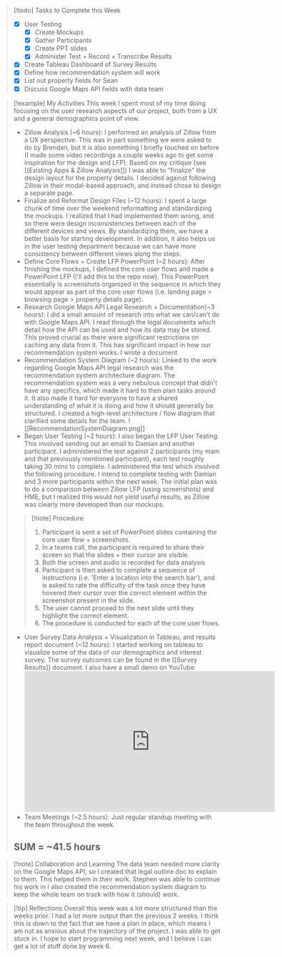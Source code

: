 
> [!todo] Tasks to Complete this Week
> - [x] User Testing
> 	- [x] Create Mockups
> 	- [x] Gather Participants
> 	- [x] Create PPT slides
> 	- [x] Administer Test + Record + Transcribe Results
> - [x] Create Tableau Dashboard of Survey Results
> - [x] Define how recommendation system will work
> - [x] List out property fields for Sean
> - [x] Discuss Google Maps API fields with data team

> [!example] My Activities
> This week I spent most of my time doing focusing on the user research aspects of our project, both from a UX and a general demographics point of view.
>- Zillow Analysis (~6 hours):
>	I performed an analysis of Zillow from a UX perspective. This was in part something we were asked to do by Brendan, but it is also something I briefly touched on before (I made some video recordings a couple weeks ago to get some inspiration for the design and LFP). Based on my critique (see [[Existing Apps & Zillow Analysis]]) I was able to "finalize" the design layout for the property details. I decided against following Zillow in their modal-based approach, and instead chose to design a separate page.
>- Finalize and Reformat Design Files (~12 hours):
>	I spent a large chunk of time over the weekend reformatting and standardizing the mockups. I realized that I had implemented them wrong, and so there were design inconsistencies between each of the different devices and views. By standardizing them, we have a better basis for starting development. In addition, it also helps us in the user testing department because we can have more consistency between different views along the steps.
>- Define Core Flows + Create LFP PowerPoint (~2 hours):
>	After finishing the mockups, I defined the core user flows and made a PowerPoint LFP (I'll add this to the repo now). This PowerPoint essentially is screenshots organized in the sequence in which they would appear as part of the core user flows  (i.e. landing page > browsing page > property details page).
>- Research Google Maps API Legal Research + Documentation(~3 hours): 
>	I did a small amount of research into what we can/can't do with Google Maps API. I read through the legal documents which detail how the API can be used and how its data may be stored. This proved crucial as there were significant restrictions on caching any data from it. This has significant impact in how our recommendation system works. I wrote a document 
>- Recommendation System Diagram (~2 hours):
>	Linked to the work regarding Google Maps API legal research was the recommendation system architecture diagram. The recommendation system was a very nebulous concept that didn't have any specifics, which made it hard to then plan tasks around it. It also made it hard for everyone to have a shared understanding of what it is doing and how it should generally be structured. I created a high-level architecture / flow diagram that clarified some details for the team. ![[RecommendationSystemDiagram.png]]
>- Began User Testing (~2 hours):
>	I also began the LFP User Testing. This involved sending out an email to Damian and another participant. I administered the test against 2 participants (my mam and that previously mentioned participant), each test roughly taking 30 mins to complete. I administered the test which involved the following procedure. I intend to complete testing with Damian and 3 more participants within the next week.
>	The initial plan was to do a comparison between Zillow LFP (using screenshots) and HME, but I realized this would not yield useful results, as Zillow was clearly more developed than our mockups.
>> [!note] Procedure
>> 1. Participant is sent a set of PowerPoint slides containing the core user flow + screenshots. 
>> 2. In a teams call, the participant is required to share their screen so that the slides + their cursor are visible.
>> 3. Both the screen and audio is recorded for data analysis
>> 4. Participant is then asked to complete a sequence of instructions (i.e. 'Enter a location into the search bar'), and is asked to rate the difficulty of the task once they have hovered their cursor over the correct element within the screenshot present in the slide. 
>> 5. The user cannot proceed to the next slide until they highlight the correct element.
>> 6. The procedure is conducted for each of the core user flows.
>- User Survey Data Analysis + Visualization in Tableau, and results report document (~12 hours):
>	I started working on tableau to visualize some of the data of our demographics and interest survey. The survey outcomes can be found in the  [[Survey Results]] document. I also have a small demo on YouTube: 
>	<iframe width="560" height="315" src="https://www.youtube.com/embed/WIS1J4r8D4U?si=cJqnQ1s-4qanYHZY" title="YouTube video player" frameborder="0" allow="accelerometer; autoplay; clipboard-write; encrypted-media; gyroscope; picture-in-picture; web-share" allowfullscreen></iframe>
>- Team Meetings (~2.5 hours):
>	Just regular standup meeting with the team throughout the week.
> ## SUM = ~41.5 hours

> [!note] Collaboration and Learning
> The data team needed more clarity on the Google Maps API, so I created that legal outline doc to explain to them. This helped them in their work. Stephen was able to continue his work in I also created the recommendation system diagram to keep the whole team on track with how it (should) work.

> [!tip] Reflections
> Overall this week was a lot more structured than the weeks prior. I had a lot more output than the previous 2 weeks. I think this is down to the fact that we have a plan in place, which means I am not as anxious about the trajectory of the project. I was able to get stuck in.
> I hope to start programming next week, and I believe I can get a lot of stuff done by week 6.

